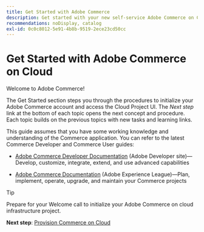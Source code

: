 ```yaml
---
title: Get Started with Adobe Commerce
description: Get started with your new self-service Adobe Commerce on Cloud infrastructure and learn how to build and deploy an Adobe Commerce store in minutes.
recommendations: noDisplay, catalog
exl-id: 0c0c8012-5e91-4b8b-9519-2ece23cd50cc
---
```

# Get Started with Adobe Commerce on Cloud

Welcome to Adobe Commerce!

The Get Started section steps you through the procedures to initialize your Adobe Commerce account and access the Cloud Project UI. The _Next step_ link at the bottom of each topic opens the next concept and procedure. Each topic builds on the previous topics with new tasks and learning links.

This guide assumes that you have some working knowledge and understanding of the Commerce application. You can refer to the latest Commerce Developer and Commerce User guides:

- [Adobe Commerce Developer Documentation](https://developer.adobe.com/commerce/docs/) (Adobe Developer site)—Develop, customize, integrate, extend, and use advanced capabilities

- [Adobe Commerce Documentation](https://experienceleague.adobe.com/docs/commerce.html) (Adobe Experience League)—Plan, implement, operate, upgrade, and maintain your Commerce projects

>[!TIP]
>
>Prepare for your Welcome call to initialize your Adobe Commerce on cloud infrastructure project.
>
>**Next step**: [Provision Commerce on Cloud](new-project.md)
